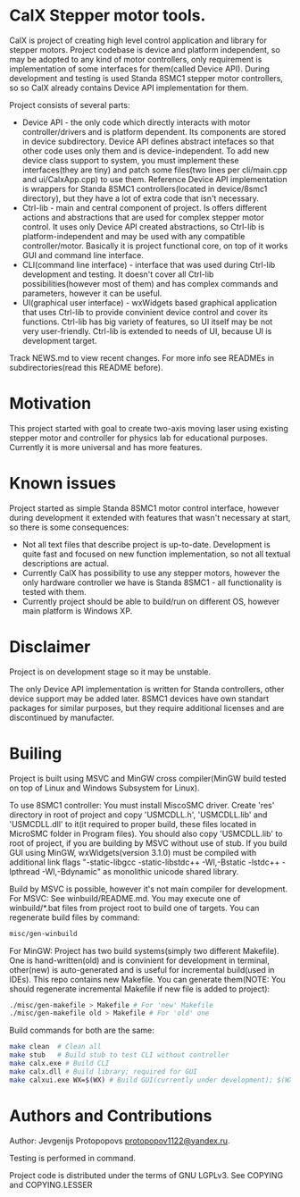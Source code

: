 CalX Stepper motor tools.
===================

CalX is project of creating high level control application and library for stepper motors. Project codebase is device and platform independent, so may be adopted to any kind of motor controllers, only requirement is implementation of some interfaces for them(called Device API). During development and testing is used Standa 8SMC1 stepper motor controllers, so so CalX already contains Device API implementation for them.

Project consists of several parts:
* Device API - the only code which directly interacts with motor controller/drivers and is platform dependent. Its components are stored in device subdirectory. Device API defines abstract intefaces so that other code uses only them and is device-independent. To add new device class support to system, you must implement these interfaces(they are tiny) and patch some files(two lines per cli/main.cpp and ui/CalxApp.cpp) to use them. Reference Device API implementation is wrappers for Standa 8SMC1 controllers(located in device/8smc1 directory), but they have a lot of extra code that isn't necessary.
* Ctrl-lib - main and central component of project. Is offers different actions and abstractions that are used for complex stepper motor control. It uses only Device API created abstractions, so Ctrl-lib is platform-independent and may be used with any compatible controller/motor. Basically it is project functional core, on top of it works GUI and command line interface.
* CLI(command line interface) - interface that was used during Ctrl-lib development and testing. It doesn't cover all Ctrl-lib possibilities(however most of them) and has complex commands and parameters, however it can be useful.
* UI(graphical user interface) - wxWidgets based graphical application that uses Ctrl-lib to provide convinient device control and cover its functions. Ctrl-lib has big variety of features, so UI itself may be not very user-friendly. Ctrl-lib is extended to needs of UI, because UI is development target.

Track NEWS.md to view recent changes.
For more info see READMEs in subdirectories(read this README before).


Motivation
===================
This project started with goal to create two-axis moving laser using existing stepper motor and controller for physics lab for educational purposes. Currently it is more universal and has more features.

Known issues
===================
Project started as simple Standa 8SMC1 motor control interface, however during development it extended with features that wasn't necessary at start, so there is some consequences:
* Not all text files that describe project is up-to-date. Development is quite fast and focused on new function implementation, so not all textual descriptions are actual.
* Currently CalX has possibility to use any stepper motors, however the only hardware controller we have is Standa 8SMC1 - all functionality is tested with them.
* Currently project should be able to build/run on different OS, however main platform is Windows XP.

Disclaimer
===================
Project is on development stage so it may be unstable.

The only Device API implementation is written for Standa controllers, other device support may be added later. 8SMC1 devices have own standart packages for similar purposes, but they require additional licenses and are discontinued by manufacter.

Builing
===================
Project is built using MSVC and MinGW cross compiler(MinGW build tested on top of Linux and Windows Subsystem for Linux).

To use 8SMC1 controller:
You must install MiscoSMC driver. Create 'res' directory in root of project and copy 'USMCDLL.h', 'USMCDLL.lib' and 'USMCDLL.dll' to it(it required to proper build, these files located in MicroSMC folder in Program files). You should also copy 'USMCDLL.lib' to root of project, if you are building by MSVC without use of stub.
If you build GUI using MinGW, wxWidgets(version 3.1.0) must be compiled with additional link flags "-static-libgcc -static-libstdc++ -Wl,-Bstatic -lstdc++ -lpthread -Wl,-Bdynamic" as monolithic unicode shared library.

Build by MSVC is possible, however it's not main compiler for development.
For MSVC:
See winbuild/README.md. You may execute one of winbuild/*.bat files from project root to build one of targets.
You can regenerate build files by command:
```bash
misc/gen-winbuild
```

For MinGW:
Project has two build systems(simply two different Makefile). One is hand-written(old) and is convinient for development in terminal, other(new) is auto-generated and is useful for incremental build(used in IDEs). This repo contains new Makefile.
You can generate them(NOTE: You should regenerate incremental Makefile if new file is added to project):
```bash
./misc/gen-makefile > Makefile # For 'new' Makefile
./misc/gen-makefile old > Makefile # For 'old' one
```
Build commands for both are the same:
```bash
make clean	# Clean all
make stub	# Build stub to test CLI without controller
make calx.exe # Build CLI
make calx.dll # Build library; required for GUI
make calxui.exe WX=$(WX) # Build GUI(currently under development); $(WX) - wxWidgets-3.1.0 directory; requires calx.dll build first.
```

Authors and Contributions
===================
Author: Jevgenijs Protopopovs <protopopov1122@yandex.ru>.

Testing is performed in command.

Project code is distributed under the terms of GNU LGPLv3. See COPYING and COPYING.LESSER
